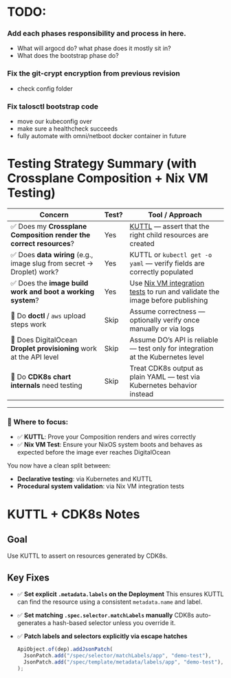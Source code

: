 # TODO:

### Add each phases responsibility and process in here.
  * What will argocd do? what phase does it mostly sit in?
  * What does the bootstrap phase do?

### Fix the git-crypt encryption from previous revision
  * check config folder

### Fix talosctl bootstrap code
  * move our kubeconfig over
  * make sure a healthcheck succeeds
  * fully automate with omni/netboot docker container in future

# Testing Strategy Summary (with Crossplane Composition + Nix VM Testing)

| Concern                                                              | Test? | Tool / Approach                                                                                   |
|----------------------------------------------------------------------|-------|----------------------------------------------------------------------------------------------------|
| ✅ Does my **Crossplane Composition render the correct resources**?  | Yes   | [KUTTL](https://kuttl.dev/) — assert that the right child resources are created                   |
| ✅ Does **data wiring** (e.g., image slug from secret → Droplet) work?| Yes   | KUTTL or `kubectl get -o yaml` — verify fields are correctly populated                            |
| ✅ Does the **image build work and boot a working system**?          | Yes   | Use [Nix VM integration tests](https://nix.dev/tutorials/nixos/integration-testing-using-virtual-machines.html) to run and validate the image before publishing |
| 🚫 Do **doctl** / `aws` upload steps work                            | Skip  | Assume correctness — optionally verify once manually or via logs                                  |
| 🚫 Does DigitalOcean **Droplet provisioning** work at the API level  | Skip  | Assume DO’s API is reliable — test only for integration at the Kubernetes level                   |
| 🚫 Do **CDK8s chart internals** need testing                         | Skip  | Treat CDK8s output as plain YAML — test via Kubernetes behavior instead                           |

---

### 🧪 Where to focus:

- ✅ **KUTTL**: Prove your Composition renders and wires correctly
- ✅ **Nix VM Test**: Ensure your NixOS system boots and behaves as expected before the image ever reaches DigitalOcean

You now have a clean split between:
- **Declarative testing**: via Kubernetes and KUTTL
- **Procedural system validation**: via Nix VM integration tests

# KUTTL + CDK8s Notes

## Goal
Use KUTTL to assert on resources generated by CDK8s.

## Key Fixes

- ✅ **Set explicit `.metadata.labels` on the Deployment**
  This ensures KUTTL can find the resource using a consistent `metadata.name` and label.

- ✅ **Set matching `.spec.selector.matchLabels` manually**
  CDK8s auto-generates a hash-based selector unless you override it.

- ✅ **Patch labels and selectors explicitly via escape hatches**
  ```ts
  ApiObject.of(dep).addJsonPatch(
    JsonPatch.add("/spec/selector/matchLabels/app", "demo-test"),
    JsonPatch.add("/spec/template/metadata/labels/app", "demo-test"),
  );
